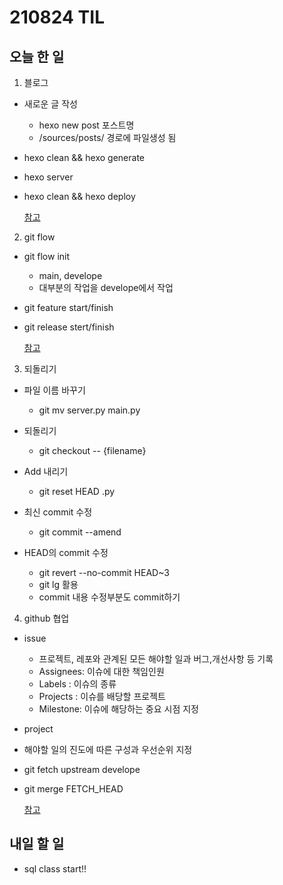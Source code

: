 # 210824 TIL

## 오늘 한 일

1. 블로그

 - 새로운 글 작성
   - hexo new post 포스트명 
   - /sources/posts/ 경로에 파일생성 됨
 - hexo clean && hexo generate
 - hexo server
 - hexo clean && hexo deploy

   <a href="https://www.youtube.com/watch?v=FwRKkZXSdY8">참고</a>

2. git flow

 - git flow init
   - main, develope
   - 대부분의 작업을 develope에서 작업
 - git feature start/finish
 - git release stert/finish

   <a href="https://danielkummer.github.io/git-flow-cheatsheet/index.ko_KR.html">참고</a>

3. 되돌리기

 - 파일 이름 바꾸기
   - git mv server.py main.py
 
 - 되돌리기
   - git checkout -- {filename}
 
 - Add 내리기
   - git reset HEAD  .py
 
 - 최신 commit 수정
   - git commit --amend
 
 - HEAD의 commit 수정
   - git revert --no-commit HEAD~3
   - git lg 활용
   - commit 내용 수정부분도 commit하기

4. github 협업

 - issue
   - 프로젝트, 레포와 관계된 모든 해야할 일과 버그,개선사항 등 기록
   - Assignees: 이슈에 대한 책임인원
   - Labels   : 이슈의 종류
   - Projects : 이슈를 배당할 프로젝트
   - Milestone: 이슈에 해당하는 중요 시점 지정



 - project
  - 해야할 일의 진도에 따른 구성과 우선순위 지정


 - git fetch upstream develope
 - git merge FETCH_HEAD


   <a href="https://www.youtube.com/watch?v=x7tW5ACgs58">참고</a>
 
## 내일 할 일

- sql class start!!
